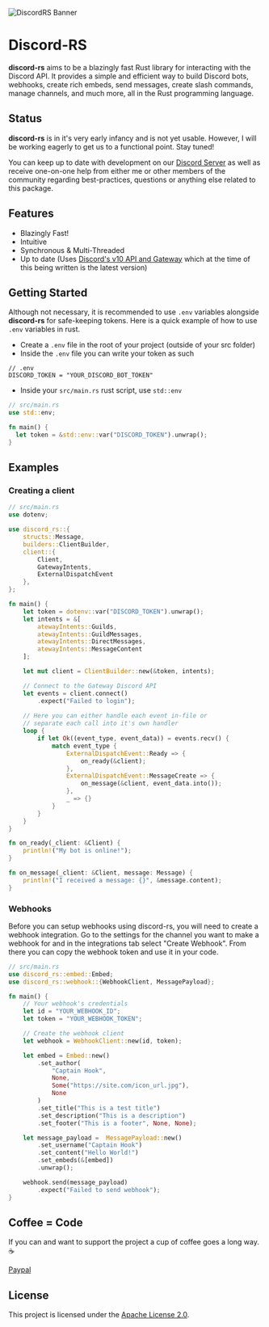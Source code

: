 ![DiscordRS Banner](/assets/discord-rs-banner-white.png)

# Discord-RS

**discord-rs** aims to be a blazingly fast  Rust library for interacting with the Discord API. It provides a simple and efficient way to build Discord bots, webhooks, create rich embeds, send messages, create slash commands, manage channels, and much more, all in the Rust programming language.

## Status

**discord-rs** is in it's very early infancy and is not yet usable. However, I will be working eagerly to get us to a functional point. Stay tuned!

You can keep up to date with development on our [Discord Server](https://discord.gg/RT4q6Y7Xkh) as well as receive one-on-one help from either me or other members of the community regarding best-practices, questions or anything else related to this package.

## Features
- Blazingly Fast!
- Intuitive
- Synchronous & Multi-Threaded
- Up to date (Uses [Discord's v10 API and Gateway](https://discord.com/developers/docs/reference#api-versioning) which at the time of this being written is the latest version)

## Getting Started

Although not necessary, it is recommended to use `.env` variables alongside **discord-rs** for safe-keeping tokens. Here is a quick example of how to use `.env` variables in rust.

- Create a `.env` file in the root of your project (outside of your src folder)
- Inside the `.env` file you can write your token as such
```env
// .env
DISCORD_TOKEN = "YOUR_DISCORD_BOT_TOKEN"
```
- Inside your `src/main.rs` rust script, use `std::env`
```rust
// src/main.rs
use std::env;

fn main() {
  let token = &std::env::var("DISCORD_TOKEN").unwrap();
}
```

## Examples

### Creating a client
```rs
// src/main.rs
use dotenv;

use discord_rs::{
    structs::Message,
    builders::ClientBuilder,
    client::{
        Client,
        GatewayIntents,
        ExternalDispatchEvent
    },
};

fn main() {
    let token = dotenv::var("DISCORD_TOKEN").unwrap();
    let intents = &[
        atewayIntents::Guilds,
        atewayIntents::GuildMessages,
        atewayIntents::DirectMessages,
        atewayIntents::MessageContent
    ];

    let mut client = ClientBuilder::new(&token, intents);

    // Connect to the Gateway Discord API
    let events = client.connect()
        .expect("Failed to login");
    
    // Here you can either handle each event in-file or
    // separate each call into it's own handler
    loop {
        if let Ok((event_type, event_data)) = events.recv() {
            match event_type {
                ExternalDispatchEvent::Ready => {
                    on_ready(&client);
                },
                ExternalDispatchEvent::MessageCreate => {
                    on_message(&client, event_data.into());
                },
                _ => {}
            }
        }
    }
}

fn on_ready(_client: &Client) {
    println!("My bot is online!");
}

fn on_message(_client: &Client, message: Message) {
    println!("I received a message: {}", &message.content);
}
```

### Webhooks
Before you can setup webhooks using discord-rs, you will need to create a webhook integration. Go to the settings for the channel you want to make a webhook for and in the integrations tab select "Create Webhook". From there you can copy the webhook token and use it in your code.

```rust
// src/main.rs
use discord_rs::embed::Embed;
use discord_rs::webhook::{WebhookClient, MessagePayload};

fn main() {
    // Your webhook's credentials
    let id = "YOUR_WEBHOOK_ID";
    let token = "YOUR_WEBHOOK_TOKEN";

    // Create the webhook client
    let webhook = WebhookClient::new(id, token);

    let embed = Embed::new()
        .set_author(
            "Captain Hook",
            None,
            Some("https://site.com/icon_url.jpg"),
            None
        )
        .set_title("This is a test title")
        .set_description("This is a description")
        .set_footer("This is a footer", None, None);

    let message_payload =  MessagePayload::new()
        .set_username("Captain Hook")
        .set_content("Hello World!")
        .set_embeds(&[embed])
        .unwrap();

    webhook.send(message_payload)
        .expect("Failed to send webhook");
}
```

## Coffee = Code
If you can and want to support the project a cup of coffee goes a long way. ☕

[Paypal](https://www.paypal.me/bptiburcio)

## License
This project is licensed under the [Apache License 2.0](https://www.apache.org/licenses/LICENSE-2.0).